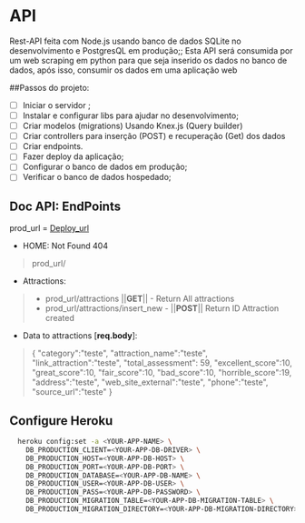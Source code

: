 # API
Rest-API feita com Node.js usando banco de dados SQLite no desenvolvimento e PostgresQL em produção;;
Esta API será consumida por um web scraping em python para que seja inserido os dados no banco de dados, após isso, consumir os dados em uma aplicação web


##Passos do projeto:

- [ ] Iniciar o servidor ;
- [ ] Instalar e configurar libs para ajudar no desenvolvimento;
- [ ] Criar modelos (migrations) Usando Knex.js (Query builder)
- [ ] Criar controllers para inserção (POST) e recuperação (Get) dos dados
- [ ] Criar endpoints.
- [ ] Fazer deploy da aplicação;
- [ ] Configurar o banco de dados em produção;
- [ ] Verificar o banco de dados hospedado;

## Doc API: EndPoints

prod_url = [Deploy_url](https://api-mvp-simbora.herokuapp.com/)

- HOME: Not Found 404

> prod_url/ 
- Attractions:

> - prod_url/attractions ||__GET__|| - Return All attractions
> - prod_url/attractions/insert_new - ||__POST__|| Return ID Attraction created

- Data to attractions [__req.body__]:
> {
>	"category":"teste",
    "attraction_name":"teste",
    "link_attraction":"teste",
    "total_assessment": 59,
    "excellent_score":10,
    "great_score":10,
    "fair_score":10,
    "bad_score":10,
    "horrible_score":19,
    "address":"teste",
    "web_site_external":"teste",
    "phone":"teste",
    "source_url":"teste"
>}  

## Configure Heroku

```bash
  heroku config:set -a <YOUR-APP-NAME> \
    DB_PRODUCTION_CLIENT=<YOUR-APP-DB-DRIVER> \
    DB_PRODUCTION_HOST=<YOUR-APP-DB-HOST> \
    DB_PRODUCTION_PORT=<YOUR-APP-DB-PORT> \
    DB_PRODUCTION_DATABASE=<YOUR-APP-DB-NAME> \
    DB_PRODUCTION_USER=<YOUR-APP-DB-USER> \
    DB_PRODUCTION_PASS=<YOUR-APP-DB-PASSWORD> \
    DB_PRODUCTION_MIGRATION_TABLE=<YOUR-APP-DB-MIGRATION-TABLE> \
    DB_PRODUCTION_MIGRATION_DIRECTORY=<YOUR-APP-DB-MIGRATION-DIRECTORY>
```